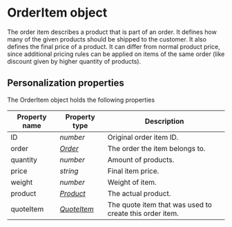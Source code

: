 # OrderItem object

The order item describes a product that is part of an order. It defines how many of 
the given products should be shipped to the customer. It also defines the final price of 
a product. It can differ from normal product price, since additional pricing rules can
be applied on items of the same order (like discount given by higher quantity of products).

## Personalization properties

The OrderItem object holds the following properties  

| Property name   | Property type                    | Description                                             |
|-----------------|----------------------------------|---------------------------------------------------------|
| ID              | _number_                         | Original order item ID.                                 |
| order           | _[Order][order-object]_          | The order the item belongs to.                         |
| quantity        | _number_                         | Amount of products.                                     |
| price           | _string_                         | Final item price.                                       |
| weight          | _number_                         | Weight of item.                                         |
| product         | _[Product][product-object]_      | The actual product.                                     | 
| quoteItem       | _[QuoteItem][quote-item-object]_ | The quote item that was used to create this order item. |

[order-object]: MarketingSuite/magento-integration/object/order
[product-object]: MarketingSuite/magento-integration/object/product
[quote-item-object]: MarketingSuite/magento-integration/object/quote-item
